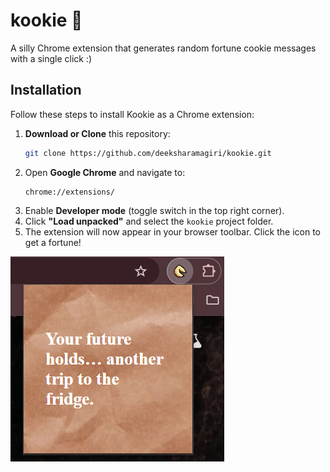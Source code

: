 # **kookie** 🍪  

A silly Chrome extension that generates random fortune cookie messages with a single click :)

## **Installation**  

Follow these steps to install Kookie as a Chrome extension:  

1. **Download or Clone** this repository:  
   ```bash
   git clone https://github.com/deeksharamagiri/kookie.git
   ```  
2. Open **Google Chrome** and navigate to:  
   ```
   chrome://extensions/
   ```  
3. Enable **Developer mode** (toggle switch in the top right corner).  
4. Click **"Load unpacked"** and select the `kookie` project folder.  
5. The extension will now appear in your browser toolbar. Click the icon to get a fortune!  

![kookie](kookie.png)

